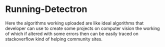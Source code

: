 # Running-Detectron
Here the algorithms working uploaded are like ideal algorithms that developer can use to create some projects on computer vision the working of which if altered with some errors then can be easily traced on stackoverflow kind of helping community sites.
